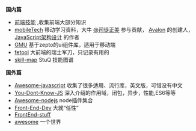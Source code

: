 **国内篇**

* [前端技能](https://github.com/JacksonTian/fks)
  ,收集前端大部分知识
* [mobileTech](https://github.com/RubyLouvre/mobileTech)
  移动学习资料，大牛
  [@司徒正美](https://github.com/RubyLouvre)
  参与贡献，
  [Avalon](http://avalonjs.github.io/)
  的创建人，
  [JavaScript架构设计](http://item.jd.com/11436424.html?utm_source=baidu&utm_medium=cpc&utm_campaign=&utm_term=baidu_370197436_0_s3222454d038f4a0ab54.64890394)
  的作者
* [GMU](https://github.com/fex-team/GMU)
  基于zepto的ui组件库，适用于移动端
* [fetool](https://github.com/nieweidong/fetool)
  大前端的瑞士军刀，只记录有用的
* [skill-map](https://github.com/TeamStuQ/skill-map)
  StuQ 技能图谱

**国外篇**

* [Awesome-javascript](https://github.com/sorrycc/awesome-javascript)
  收集了很多适用、流行库，英文版，可惜没有中文
* [You-Dont-Know-JS](https://github.com/getify/You-Dont-Know-JS)
  深入介绍的作用域，闭包，异步，性能,ES6等等
* [Awesome-nodejs](https://github.com/sindresorhus/awesome-nodejs)
  node插件集合
* [Front-End-Dev](https://github.com/dypsilon/frontend-dev-bookmarks)
  大就“任性”
* [FrontEnd-stuff](https://github.com/moklick/frontend-stuff)
* [awesome](https://github.com/sindresorhus/awesome)
  一个世界



